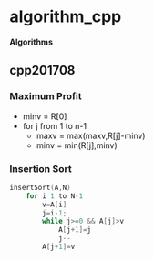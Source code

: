 # algorithm_cpp

**Algorithms**

## cpp201708

### Maximum Profit
- minv = R[0]
- for j from 1 to n-1
    - maxv = max(maxv,R[j]-minv)
    - minv = min(R[j],minv)

### Insertion Sort

```cpp
insertSort(A,N)
    for i 1 to N-1
        v=A[i]
        j=i-1;
        while j>=0 && A[j]>v
            A[j+1]=j
            j--
        A[j+1]=v
```
